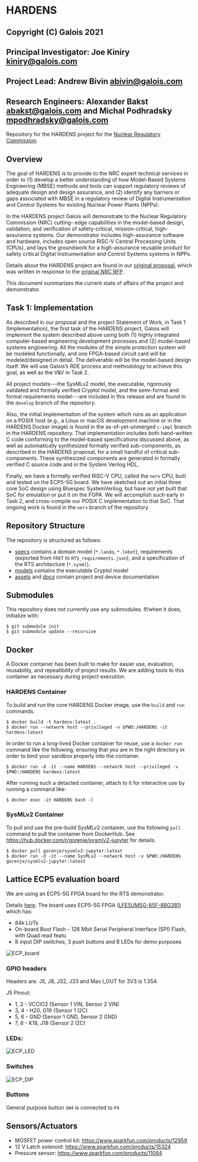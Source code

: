 # HARDENS

## Copyright (C) Galois 2021
## Principal Investigator: Joe Kiniry <kiniry@galois.com>
## Project Lead: Andrew Bivin <abivin@galois.com>
## Research Engineers: Alexander Bakst <abakst@galois.com> and Michal Podhradsky <mpodhradsky@galois.com>

Repository for the HARDENS project for the [Nuclear Regulatory Commission](https://www.nrc.gov/about-nrc.html).

## Overview

The goal of HARDENS is to provide to the NRC expert technical services
in order to (1) develop a better understanding of how Model-Based
Systems Engineering (MBSE) methods and tools can support regulatory
reviews of adequate design and design assurance, and (2) identify any
barriers or gaps associated with MBSE in a regulatory review of
Digital Instrumentation and Control Systems for existing Nuclear Power
Plants (NPPs).

In the HARDENS project Galois will demonstrate to the Nuclear
Regulatory Commission (NRC) cutting- edge capabilities in the
model-based design, validation, and verification of safety-critical,
mission-critical, high-assurance systems. Our demonstrator includes
high-assurance software and hardware, includes open source RISC-V
Central Processing Units (CPUs), and lays the groundwork for a
high-assurance reusable product for safety critical Digital
Instrumentation and Control Systems systems in NPPs.

Details about the HARDENS project are found in our 
[original proposal](docs/HARDENS.pdf), which was written in response 
to the [original NRC RFP](docs/RFP.pdf).

This document summarizes the current state of affairs of the project
and demonstrator.

## Task 1: Implementation

As described in our proposal and the project Statement of Work, in
Task 1 (Implementation), the first task of the HARDENS project, Galois
will implement the system described above using both (1) highly
integrated computer-based engineering development processes and (2)
model-based systems engineering.  All the modules of the simple
protection system will be modeled functionally, and one FPGA-based
circuit card will be modeled/designed in detail. The deliverable will
be the model-based design itself. We will use Galois’s RDE process and
methodology to achieve this goal, as well as the V&V in Task 2.

All project models---the SysMLv2 model, the executable, rigorously
validated and formally verified Cryptol model, and the semi-formal and
formal requirements model---are included in this release and are found
in the `develop` branch of the repository.

Also, the initial implementation of the system which runs as an
application on a POSIX host (e.g., a Linux or macOS development
machine or in the HARDENS Docker image) is found in the
as-of-yet-unmerged `c-impl` branch in the HARDENS repository.  That
implementation includes both hand-written C code conforming to the
model-based specifications discussed above, as well as automatically
synthesized formally verified sub-components, as described in the
HARDENS proposal, for a small handful of critical sub-components.
These synthesized components are generated in formally verified C
source code and in the System Verilog HDL.

Finally, we have a formally verified RISC-V CPU, called the `nerv`
CPU, built and tested on the ECP5-5G board.  We have sketched out
an initial three core SoC design using Bluespec SystemVerilog, but
have not yet built that SoC for emulation or put it on the FGPA.  We
will accomplish such early in Task 2, and cross-compile our POSIX C
implementation to that SoC.  That ongoing work is found in the `nerv`
branch of the repository.

## Repository Structure

The repository is structured as follows:

- [specs](./specs) contains a domain model (`*.lando`, `*.lobot`), requirements
  (exported from `FRET` to `RTS_requirements.json`), and a specification of the RTS architecture
  (`*.sysml`).
- [models](./models) contains the executable Cryptol model
- [assets](./assets) and [docs](./docs) contain project and device documentation

## Submodules

This repository does not currently use any submodules.  If/when it
does, initialize with:

```
$ git submodule init
$ git submodule update --recursive
```

## Docker

A Docker container has been built to make for easier use, evaluation,
reusability, and repeatibility of project results.  We are adding
tools to this container as necessary during project execution.

### HARDENS Container

To build and run the core HARDENS Docker image, use the `build` and
`run` commands.

```
$ docker build -t hardens:latest .
$ docker run --network host --privileged -v $PWD:/HARDENS -it hardens:latest
```

In order to run a long-lived Docker container for reuse, use a `docker
run` command like the following, ensuring that you are in the right
directory in order to bind your sandbox properly into the container.

```
$ docker run -d -it --name HARDENS --network host --privileged -v $PWD:/HARDENS hardens:latest
```

After running such a detacted container, attach to it for interactive
use by running a command like:
```
$ docker exec -it HARDENS bash -l
```

### SysMLv2 Container

To pull and use the pre-build SysMLv2 container, use the following
`pull` command to pull the container from DockerHub.  See
https://hub.docker.com/r/gorenje/sysmlv2-jupyter for details.

```
$ docker pull gorenje/sysmlv2-jupyter:latest
$ docker run -d -it --name SysMLv2 --network host -v $PWD:/HARDENS gorenje/sysmlv2-jupyter:latest
```

## Lattice ECP5 evaluation board

We are using an ECP5-5G FPGA board for the RTS demonstrator.

Details [here](https://www.latticesemi.com/products/developmentboardsandkits/ecp5evaluationboard#_C694C444BC684AD48A3ED64C227B6455). The board uses ECP5-5G FPGA ([LFE5UM5G-85F-8BG381](https://www.latticesemi.com/en/Products/FPGAandCPLD/ECP5)) which has:

- 84k LUTs
- On-board Boot Flash – 128 Mbit Serial Peripheral Interface (SPI) Flash, with Quad read featu
- 8 input DIP switches, 3 push buttons and 8 LEDs for demo purposes

![ECP_board](assets/ecp5_top.png)

### GPIO headers

Headers are: J5, J8, J32, J33 and Max I_OUT for 3V3 is 1.35A

J5 Pinout:

* 1, 2 - VCCIO2 (Sensor 1 VIN, Sensor 2 VIN)
* 3, 4 - H20, G19 (Sensor 1 I2C)
* 5, 6 - GND (Sensor 1 GND, Sensor 2 GND)
* 7, 8 - K18, J18 (Sensor 2 I2C)

### LEDs:

![ECP_LED](assets/ecp5_leds.png)

### Switches

![ECP_DIP](assets/ecp5_dip.png)

### Buttons

General purpose button `SW4` is connected to `P4`

## Sensors/Actuators

* MOSFET power control kit: https://www.sparkfun.com/products/12959
* 12 V Latch solenoid: https://www.sparkfun.com/products/15324
* Pressure sensor: https://www.sparkfun.com/products/11084
